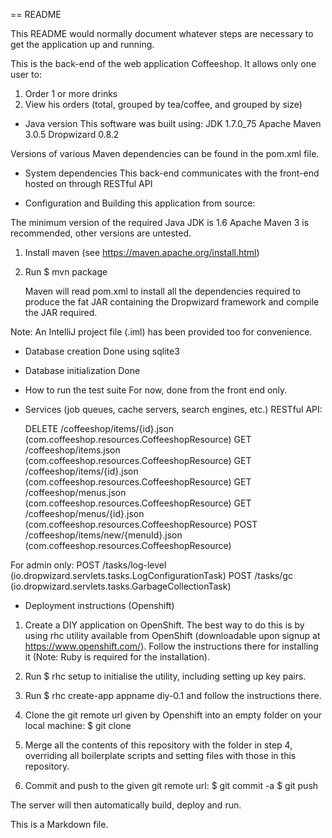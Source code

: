 == README

This README would normally document whatever steps are necessary to get the
application up and running.

This is the back-end of the web application Coffeeshop. It allows only one user
to:

1. Order 1 or more drinks
2. View his orders (total, grouped by tea/coffee, and grouped by size)

* Java version
This software was built using:
JDK             1.7.0_75
Apache Maven    3.0.5
Dropwizard      0.8.2

Versions of various Maven dependencies can be found in the pom.xml file.

* System dependencies
This back-end communicates with the front-end hosted on
through RESTful API



* Configuration and Building this application from source:

The minimum version of the required Java JDK is 1.6
Apache Maven 3 is recommended, other versions are untested.

1. Install maven (see https://maven.apache.org/install.html)
2. Run
    $ mvn package

   Maven will read pom.xml to install all the dependencies required to
   produce the fat JAR containing the Dropwizard framework and compile
   the JAR required.

Note: An IntelliJ project file (.iml) has been provided too for convenience.

* Database creation
Done using sqlite3

* Database initialization
Done

* How to run the test suite
For now, done from the front end only.

* Services (job queues, cache servers, search engines, etc.)
RESTful API:

    DELETE  /coffeeshop/items/{id}.json (com.coffeeshop.resources.CoffeeshopResource)
    GET     /coffeeshop/items.json (com.coffeeshop.resources.CoffeeshopResource)
    GET     /coffeeshop/items/{id}.json (com.coffeeshop.resources.CoffeeshopResource)
    GET     /coffeeshop/menus.json (com.coffeeshop.resources.CoffeeshopResource)
    GET     /coffeeshop/menus/{id}.json (com.coffeeshop.resources.CoffeeshopResource)
    POST    /coffeeshop/items/new/{menuId}.json (com.coffeeshop.resources.CoffeeshopResource)

For admin only:
    POST    /tasks/log-level (io.dropwizard.servlets.tasks.LogConfigurationTask)
    POST    /tasks/gc (io.dropwizard.servlets.tasks.GarbageCollectionTask)

* Deployment instructions (Openshift)

1. Create a DIY application on OpenShift. The best way to do this is by using rhc utility
available from OpenShift (downloadable upon signup at https://www.openshift.com/). Follow
the instructions there for installing it (Note: Ruby is required for the installation).

2. Run 
    $ rhc setup
to initialise the utility, including setting up key pairs.

3. Run
    $ rhc create-app appname diy-0.1
and follow the instructions there.

4. Clone the git remote url given by Openshift into an empty folder on your local machine:
    $ git clone <git-remote-url>

5. Merge all the contents of this repository with the folder in step 4, overriding all
   boilerplate scripts and setting files with those in this repository. 

6. Commit and push to the given git remote url:
    $ git commit -a
    $ git push

The server will then automatically build, deploy and run.



This is a Markdown file.

